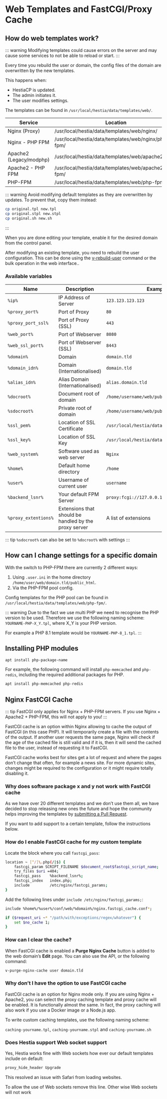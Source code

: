 # Web Templates and FastCGI/Proxy Cache

## How do web templates work?

::: warning
Modifying templates could cause errors on the server and may cause some services to not be able to reload or start.
:::

Every time you rebuild the user or domain, the config files of the domain are overwritten by the new templates.

This happens when:

- HestiaCP is updated.
- The admin initiates it.
- The user modifies settings.

The templates can be found in `/usr/local/hestia/data/templates/web/`.

| Service                 | Location                                              |
| ----------------------- | ----------------------------------------------------- |
| Nginx (Proxy)           | /usr/local/hestia/data/templates/web/nginx/           |
| Nginx - PHP FPM         | /usr/local/hestia/data/templates/web/nginx/php-fpm/   |
| Apache2 (Legacy/modphp) | /usr/local/hestia/data/templates/web/apache2/         |
| Apache2 - PHP FPM       | /usr/local/hestia/data/templates/web/apache2/php-fpm/ |
| PHP-FPM                 | /usr/local/hestia/data/templates/web/php-fpm/         |

::: warning
Avoid modifying default templates as they are overwritten by updates. To prevent that, copy them instead:

```bash
cp original.tpl new.tpl
cp original.stpl new.stpl
cp original.sh new.sh
```

:::

When you are done editing your template, enable it for the desired domain from the control panel.

After modifying an existing template, you need to rebuild the user configuration. This can be done using the [v-rebuild-user](../reference/cli.md#v-rebuild-user) command or the bulk operation in the web interface..

### Available variables

| Name                 | Description                                           | Example                                    |
| -------------------- | ----------------------------------------------------- | ------------------------------------------ |
| `%ip%`               | IP Address of Server                                  | `123.123.123.123`                          |
| `%proxy_port%`       | Port of Proxy                                         | `80`                                       |
| `%proxy_port_ssl%`   | Port of Proxy (SSL)                                   | `443`                                      |
| `%web_port%`         | Port of Webserver                                     | `8080`                                     |
| `%web_ssl_port%`     | Port of Webserver (SSL)                               | `8443`                                     |
| `%domain%`           | Domain                                                | `domain.tld`                               |
| `%domain_idn%`       | Domain (Internationalised)                            | `domain.tld`                               |
| `%alias_idn%`        | Alias Domain (Internationalised)                      | `alias.domain.tld`                         |
| `%docroot%`          | Document root of domain                               | `/home/username/web/public_html/`          |
| `%sdocroot%`         | Private root of domain                                | `/home/username/web/public_shtml/`         |
| `%ssl_pem%`          | Location of SSL Certificate                           | `/usr/local/hestia/data/user/username/ssl` |
| `%ssl_key%`          | Location of SSL Key                                   | `/usr/local/hestia/data/user/username/ssl` |
| `%web_system%`       | Software used as web server                           | `Nginx`                                    |
| `%home%`             | Default home directory                                | `/home`                                    |
| `%user%`             | Username of current user                              | `username`                                 |
| `%backend_lsnr%`     | Your default FPM Server                               | `proxy:fcgi://127.0.0.1:9000`              |
| `%proxy_extentions%` | Extensions that should be handled by the proxy server | A list of extensions                       |

::: tip
`%sdocroot%` can also be set to `%docroot%` with settings
:::

## How can I change settings for a specific domain

With the switch to PHP-FPM there are currently 2 different ways:

1. Using `.user.ini` in the home directory `/home/user/web/domain.tld/public_html`.
2. Via the PHP-FPM pool config.

Config templates for the PHP pool can be found in `/usr/local/hestia/data/templates/web/php-fpm/`.

::: warning
Due to the fact we use multi PHP we need to recognise the PHP version to be used. Therefore we use the following naming scheme: `YOURNAME-PHP-X_Y.tpl`, where X_Y is your PHP version.

For example a PHP 8.1 template would be `YOURNAME-PHP-8_1.tpl`.
:::

## Installing PHP modules

```bash
apt install php-package-name
```

For example, the following command will install `php-memcached` and `php-redis`, including the required additional packages for PHP.

```bash
apt install php-memcached php-redis
```

## Nginx FastCGI Cache

::: tip
FastCGI only applies for Nginx + PHP-FPM servers. If you use Nginx + Apache2 + PHP-FPM, this will not apply to you!
:::

FastCGI cache is an option within Nginx allowing to cache the output of FastCGI (in this case PHP). It will temporarily create a file with the contents of the output. If another user requests the same page, Nginx will check if the age of the cached file is still valid and if it is, then it will send the cached file to the user, instead of requesting it to FastCGI.

FastCGI cache works best for sites get a lot of request and where the pages don’t change that often, for example a news site. For more dynamic sites, changes might be required to the configuration or it might require totally disabling it.

### Why does software package x and y not work with FastCGI cache

As we have over 20 different templates and we don’t use them all, we have decided to stop releasing new ones the future and hope the community helps improving the templates by [submitting a Pull Request](https://github.com/hestiacp/hestiacp/pulls).

If you want to add support to a certain template, follow the instructions below.

### How do I enable FastCGI cache for my custom template

Locate the block where you call `fastcgi_pass`:

```bash
location ~ [^/]\.php(/|$) {
    fastcgi_param SCRIPT_FILENAME $document_root$fastcgi_script_name;
    try_files $uri =404;
    fastcgi_pass    %backend_lsnr%;
    fastcgi_index   index.php;
    include         /etc/nginx/fastcgi_params;
}
```

Add the following lines under `include /etc/nginx/fastcgi_params;`:

```bash
include %home%/%user%/conf/web/%domain%/nginx.fastcgi_cache.conf*;

if ($request_uri ~* "/path/with/exceptions/regex/whatever") {
    set $no_cache 1;
}
```

### How can I clear the cache?

When FastCGI cache is enabled a **<i class="fas fa-fw fa-trash"></i> Purge Nginx Cache** button is added to the web domain’s **Edit** page. You can also use the API, or the following command:

```bash
v-purge-nginx-cache user domain.tld
```

### Why don’t I have the option to use FastCGI cache

FastCGI cache is an option for Nginx mode only. If you are using Nginx + Apache2, you can select the proxy caching template and proxy cache will be enabled. It is functionally almost the same. In fact, the proxy caching will also work if you use a Docker image or a Node.js app.

To write custom caching templates, use the following naming scheme:

`caching-yourname.tpl`, `caching-yourname.stpl` and `caching-yourname.sh`

### Does Hestia support Web socket support

Yes, Hestia works fine with Web sockets how ever our default templates include on default:

```bash
proxy_hide_header Upgrade
```

This resolved an issue with Safari from loading websites.

To allow the use of Web sockets remove this line. Other wise Web sockets will not work
